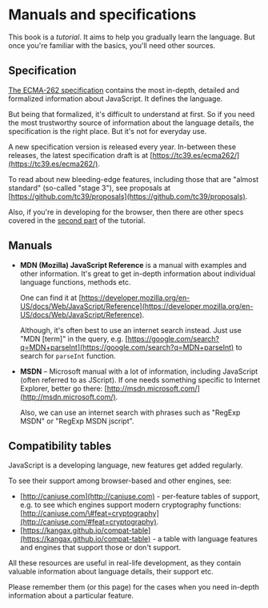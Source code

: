 # Manuals and specifications

This book is a _tutorial_. It aims to help you gradually learn the language. But once you're familiar with the basics, you'll need other sources.

## Specification

[The ECMA-262 specification](https://www.ecma-international.org/publications/standards/Ecma-262.htm) contains the most in-depth, detailed and formalized information about JavaScript. It defines the language.

But being that formalized, it's difficult to understand at first. So if you need the most trustworthy source of information about the language details, the specification is the right place. But it's not for everyday use.

A new specification version is released every year. In-between these releases, the latest specification draft is at [https://tc39.es/ecma262/](https://tc39.es/ecma262/).

To read about new bleeding-edge features, including those that are "almost standard" \(so-called "stage 3"\), see proposals at [https://github.com/tc39/proposals](https://github.com/tc39/proposals).

Also, if you're in developing for the browser, then there are other specs covered in the [second part](info:browser-environment) of the tutorial.

## Manuals

* **MDN \(Mozilla\) JavaScript Reference** is a manual with examples and other information. It's great to get in-depth information about individual language functions, methods etc.

  One can find it at [https://developer.mozilla.org/en-US/docs/Web/JavaScript/Reference](https://developer.mozilla.org/en-US/docs/Web/JavaScript/Reference).

  Although, it's often best to use an internet search instead. Just use "MDN \[term\]" in the query, e.g. [https://google.com/search?q=MDN+parseInt](https://google.com/search?q=MDN+parseInt) to search for `parseInt` function.

* **MSDN** – Microsoft manual with a lot of information, including JavaScript \(often referred to as JScript\). If one needs something specific to Internet Explorer, better go there: [http://msdn.microsoft.com/](http://msdn.microsoft.com/).

  Also, we can use an internet search with phrases such as "RegExp MSDN" or "RegExp MSDN jscript".

## Compatibility tables

JavaScript is a developing language, new features get added regularly.

To see their support among browser-based and other engines, see:

* [http://caniuse.com](http://caniuse.com) - per-feature tables of support, e.g. to see which engines support modern cryptography functions: [http://caniuse.com/\#feat=cryptography](http://caniuse.com/#feat=cryptography).
* [https://kangax.github.io/compat-table](https://kangax.github.io/compat-table) - a table with language features and engines that support those or don't support.

All these resources are useful in real-life development, as they contain valuable information about language details, their support etc.

Please remember them \(or this page\) for the cases when you need in-depth information about a particular feature.

